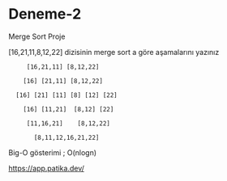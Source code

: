 # Deneme-2
Merge Sort Proje

[16,21,11,8,12,22] dizisinin merge sort a göre aşamalarını yazınız

         [16,21,11] [8,12,22]
         
        [16] [21,11] [8,12,22]
        
      [16] [21] [11] [8] [12] [22]
      
        [16] [11,21]  [8,12] [22]
        
         [11,16,21]    [8,12,22]
         
           [8,11,12,16,21,22]
           
Big-O gösterimi ; O(nlogn)



https://app.patika.dev/
